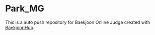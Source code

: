 # Park_MG
This is a auto push repository for Baekjoon Online Judge created with [BaekjoonHub](https://github.com/BaekjoonHub/BaekjoonHub).
